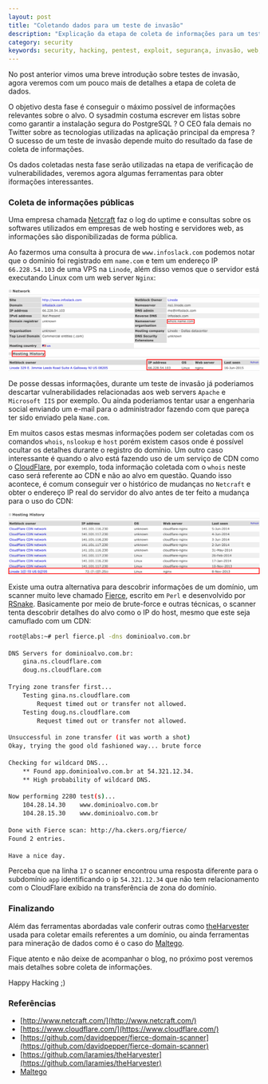 ```yaml
---
layout: post
title: "Coletando dados para um teste de invasão"
description: "Explicação da etapa de coleta de informações para um teste de invasão."
category: security
keywords: security, hacking, pentest, exploit, segurança, invasão, web, netcraft, fierce
---
```


No post anterior vimos uma breve introdução sobre testes de invasão,
agora veremos com um pouco mais de detalhes a etapa de coleta de dados.

O objetivo desta fase é conseguir o máximo possível de informações
relevantes sobre o alvo. O sysadmin costuma escrever em listas sobre como
garantir a instalação segura do PostgreSQL ? O CEO fala demais no Twitter
sobre as tecnologias utilizadas na aplicação principal da empresa ? O
sucesso de um teste de invasão depende muito do resultado da fase de
coleta de informações.

Os dados coletadas nesta fase serão utilizadas na etapa de verificação
de vulnerabilidades, veremos agora algumas ferramentas para obter
iformações interessantes.

### Coleta de informações públicas

Uma empresa chamada [Netcraft](http://www.netcraft.com/) faz o log do uptime e consultas sobre os
softwares utilizados em empresas de web hosting e servidores web, as
informações são disponibilizadas de forma pública.

Ao fazermos uma consulta à procura de `www.infoslack.com` podemos notar
que o domínio foi registrado em `name.com` e tem um endereço IP
`66.228.54.103` de uma VPS na `Linode`, além disso vemos que o servidor
está executando Linux com um web server `Nginx`:

![coletando dados com netcraft](/images/netcraft-infoslack.png)

De posse dessas informações, durante um teste de invasão já poderiamos
descartar vulnerabilidades relacionadas aos web servers `Apache` e
`Microsoft IIS` por exemplo. Ou ainda poderiamos tentar usar a engenharia
social enviando um e-mail para o administrador fazendo com que pareça ter
sido enviado pela `Name.com`.

Em muitos casos estas mesmas informações podem ser coletadas com os
comandos `whois`, `nslookup` e `host` porém existem casos onde é possível
ocultar os detalhes durante o registro do domínio. Um outro caso
interessante é quando o alvo está fazendo uso de um serviço de CDN como
o [CloudFlare](https://www.cloudflare.com/), por exemplo, toda informação coletada com o `whois`
neste caso será referente ao CDN e não ao alvo em questão. Quando isso
acontece, é comum conseguir ver o histórico de mudanças no `Netcraft` e
obter o endereço IP real do servidor do alvo antes de ter feito a
mudança para o uso do CDN:

![netcraft history](/images/netcraft-02.png)

Existe uma outra alternativa para descobrir informações de um domínio,
um scanner muito leve chamado [Fierce](https://github.com/davidpepper/fierce-domain-scanner), escrito em `Perl` e desenvolvido
por [RSnake](https://twitter.com/rsnake). Basicamente por meio de brute-force e outras técnicas, o
scanner tenta descobrir detalhes do alvo como o IP do host, mesmo que
este seja camuflado com um CDN:

```bash
root@labs:~# perl fierce.pl -dns dominioalvo.com.br

DNS Servers for dominioalvo.com.br:
	gina.ns.cloudflare.com
	doug.ns.cloudflare.com

Trying zone transfer first...
	Testing gina.ns.cloudflare.com
		Request timed out or transfer not allowed.
	Testing doug.ns.cloudflare.com
		Request timed out or transfer not allowed.

Unsuccessful in zone transfer (it was worth a shot)
Okay, trying the good old fashioned way... brute force

Checking for wildcard DNS...
	** Found app.dominioalvo.com.br at 54.321.12.34.
	** High probability of wildcard DNS.

Now performing 2280 test(s)...
	104.28.14.30    www.dominioalvo.com.br
	104.28.15.30    www.dominioalvo.com.br

Done with Fierce scan: http://ha.ckers.org/fierce/
Found 2 entries.

Have a nice day.
```

Perceba que na linha `17` o scanner encontrou uma resposta diferente para
o subdomínio `app` identificando o ip `54.321.12.34` que não tem
relacionamento com o CloudFlare exibido na transferência de zona do
domínio.

### Finalizando

Além das ferramentas abordadas vale conferir outras como [theHarvester](https://github.com/laramies/theHarvester)
usada para coletar emails referentes a um domínio, ou ainda ferramentas
para mineração de dados como é o caso do [Maltego](https://www.paterva.com/web6/products/maltego.php).

Fique atento e não deixe de acompanhar o blog, no próximo post veremos
mais detalhes sobre coleta de informações.

Happy Hacking ;)

### Referências

- [http://www.netcraft.com/](http://www.netcraft.com/)
- [https://www.cloudflare.com/](https://www.cloudflare.com/)
- [https://github.com/davidpepper/fierce-domain-scanner](https://github.com/davidpepper/fierce-domain-scanner)
- [https://github.com/laramies/theHarvester](https://github.com/laramies/theHarvester)
- [Maltego](https://www.paterva.com/web6/products/maltego.php)

